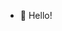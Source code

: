 - 👋 Hello! 

<!---
mailtohuy/mailtohuy is a ✨ special ✨ repository because its `README.md` (this file) appears on your GitHub profile.
You can click the Preview link to take a look at your changes.
--->
